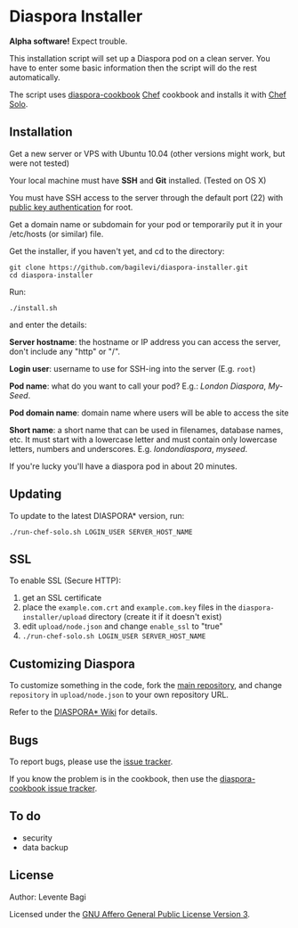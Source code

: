 # Diaspora Installer

**Alpha software!** Expect trouble.

This installation script will set up a Diaspora pod on a clean server. You have to
enter some basic information then the script will do the rest automatically.

The script uses
[diaspora-cookbook](https://github.com/bagilevi/diaspora-cookbook)
[Chef](http://wiki.opscode.com/display/chef/Home) cookbook and installs
it with [Chef Solo](http://wiki.opscode.com/display/chef/Chef+Solo).

## Installation

Get a new server or VPS with Ubuntu 10.04 (other versions might work, but were not tested)

Your local machine must have **SSH** and **Git** installed. (Tested on OS X)

You must have SSH access to the server through the default port (22) with
[public key authentication](http://www.google.co.uk/search?q=setting+up+public+key+authentication+over+ssh)
for root.

Get a domain name or subdomain for your pod or temporarily put it in your /etc/hosts
(or similar) file.

Get the installer, if you haven't yet, and cd to the directory:

    git clone https://github.com/bagilevi/diaspora-installer.git
    cd diaspora-installer

Run:

    ./install.sh

and enter the details:

**Server hostname**: the hostname or IP address you can access the server, don't
include any "http" or "/".

**Login user**: username to use for SSH-ing into the server (E.g. `root`)

**Pod name**: what do you want to call your pod? E.g.: *London Diaspora*, *My-Seed*.

**Pod domain name**: domain name where users will be able to access the site

**Short name**: a short name that can be used in filenames, database names, etc.
It must start with a lowercase letter and must contain only lowercase letters,
numbers and underscores. E.g. *londondiaspora*, *myseed*.

If you're lucky you'll have a diaspora pod in about 20 minutes.

## Updating

To update to the latest DIASPORA* version, run:

    ./run-chef-solo.sh LOGIN_USER SERVER_HOST_NAME

## SSL

To enable SSL (Secure HTTP):

1. get an SSL certificate
2. place the `example.com.crt` and `example.com.key` files in the `diaspora-installer/upload` directory (create it if it doesn't exist)
3. edit `upload/node.json` and change `enable_ssl` to "true"
4. `./run-chef-solo.sh LOGIN_USER SERVER_HOST_NAME`

## Customizing Diaspora

To customize something in the code, fork the
[main repository](https://github.com/diaspora/diaspora/), and change
`repository` in `upload/node.json` to your own repository URL.

Refer to the [DIASPORA* Wiki](https://github.com/diaspora/diaspora/wiki)
for details.

## Bugs

To report bugs, please use the
[issue tracker](https://github.com/bagilevi/diaspora-installer/issues).

If you know the problem is in the cookbook, then use the
[diaspora-cookbook issue
tracker](https://github.com/bagilevi/diaspora-cookbook/issues).

## To do

* security
* data backup

## License

Author: Levente Bagi

Licensed under the
[GNU Affero General Public License Version 3](http://www.gnu.org/licenses/agpl-3.0.html).


